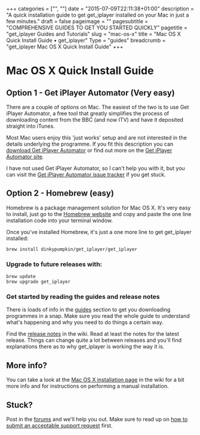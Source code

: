 +++
categories = ["", ""]
date = "2015-07-09T22:11:38+01:00"
description = "A quick installation guide to get get_iplayer installed on your Mac in just a few minutes."
draft = false
pageimage = ""
pagesubtitle = "COMPREHENSIVE GUIDES TO GET YOU STARTED QUICKLY"
pagetitle = "get_iplayer Guides and Tutorials"
slug = "mac-os-x"
title = "Mac OS X Quick Install Guide • get_iplayer"
Type = "guides"
breadcrumb = "get_iplayer Mac OS X Quick Install Guide"
+++

# Mac OS X Quick Install Guide

## Option 1 - Get iPlayer Automator (Very easy)

There are a couple of options on Mac. The easiest of the two is to use Get iPlayer Automator, a free tool that greatly simplifies the process of downloading content from the BBC (and now ITV) and have it deposited straight into iTunes.

Most Mac users enjoy this 'just works' setup and are not interested in the details underlying the programme. If you fit this description you can [download Get iPlayer Automator](https://github.com/GetiPlayerAutomator/get-iplayer-automator/releases/) or find out more on the [Get iPlayer Automator site](https://github.com/GetiPlayerAutomator/get-iplayer-automator).

I have not used Get iPlayer Automator, so I can't help you with it, but you can visit the [Get iPlayer Automator issue tracker](https://github.com/GetiPlayerAutomator/get-iplayer-automator/issues) if you get stuck.

## Option 2 - Homebrew (easy)

Homebrew is a package management solution for Mac OS X. It's very easy to install, just go to the [Homebrew website](http://brew.sh/) and copy and paste the one line installation code into your terminal window. 

Once you've installed Homebrew, it's just a one more line to get get_iplayer installed:

    brew install dinkypumpkin/get_iplayer/get_iplayer

### Upgrade to future releases with:

    brew update
    brew upgrade get_iplayer
    
### Get started by reading the guides and release notes

There is loads of info in the [guides](/guides/) section to get you downloading programmes in a snap. Make sure you read the whole guide to understand what's happening and why you need to do things a certain way.

Find the [release notes](/wiki/releasenotes) in the wiki. Read at least the notes for the latest release. Things can change quite a lot between releases and you'll find explanations there as to why get_iplayer is working the way it is. 

## More info?

You can take a look at the [Mac OS X installation page](/wiki/osx/) in the wiki for a bit more info and for instructions on performing a manual installation. 

## Stuck?

Post in the [forums](/forums/) and we'll help you out. Make sure to read up on [how to submit an acceptable support request](/forums/thread-706.html) first. 
